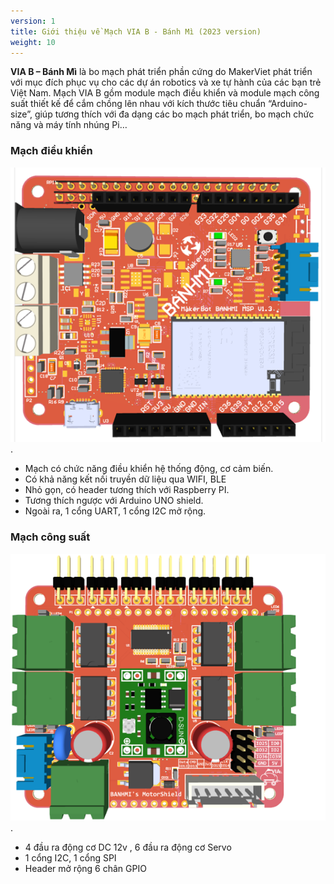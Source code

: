 ```yaml
---
version: 1
title: Giới thiệu về Mạch VIA B - Bánh Mì (2023 version)
weight: 10
---
```


**VIA B – Bánh Mì** là bo mạch phát triển phần cứng do MakerViet phát triển với mục đích phục vụ cho các dự án robotics và xe tự hành của các bạn trẻ Việt Nam. Mạch VIA B gồm module mạch điều khiển và module mạch công suất thiết kế để cắm chồng lên nhau với kích thước tiêu chuẩn “Arduino-size”, giúp tương thích với đa dạng các bo mạch phát triển, bo mạch chức năng và máy tính nhúng Pi…

### **Mạch điều khiển**

![Mạch điều khiển VIA](mach_dieu_khien.png "Mạch điều khiển VIA").

- Mạch có chức năng điều khiển hệ thống động, cơ cảm biến.
- Có khả năng kết nối truyền dữ liệu qua WIFI, BLE
- Nhỏ gọn, có header tương thích với Raspberry PI.
- Tương thích ngược với Arduino UNO shield.
- Ngoài ra, 1 cổng UART, 1 cổng I2C mở rộng.

### Mạch công suất

![Mạch công suất VIA](mach_cong_suat.png "Mạch công suất VIA").

- 4 đầu ra động cơ DC 12v , 6 đầu ra động cơ Servo
- 1 cổng I2C, 1 cổng SPI
- Header mở rộng 6 chân GPIO
